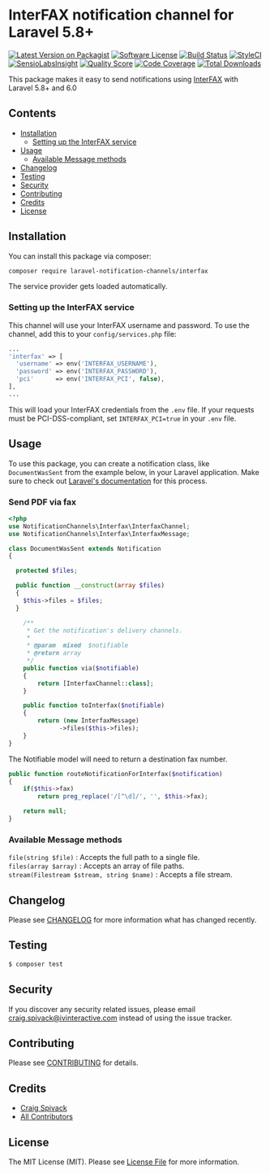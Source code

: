 # InterFAX notification channel for Laravel 5.8+

[![Latest Version on Packagist](https://img.shields.io/packagist/v/ivinteractive/laravel-interfax-notification-channel.svg?style=flat-square)](https://packagist.org/packages/ivinteractive/laravel-interfax-notification-channel)
[![Software License](https://img.shields.io/badge/license-MIT-brightgreen.svg?style=flat-square)](LICENSE.md)
[![Build Status](https://img.shields.io/travis/ivinteractive/laravel-interfax-notification-channel/master.svg?style=flat-square)](https://travis-ci.org/ivinteractive/laravel-interfax-notification-channel)
[![StyleCI](https://styleci.io/repos/217342993/shield)](https://styleci.io/repos/217342993)
[![SensioLabsInsight](https://img.shields.io/sensiolabs/i/5c642897-a39d-4a62-8618-2880d818b101.svg?style=flat-square)](https://insight.sensiolabs.com/projects/5c642897-a39d-4a62-8618-2880d818b101)
[![Quality Score](https://img.shields.io/scrutinizer/g/ivinteractive/laravel-interfax-notification-channel.svg?style=flat-square)](https://scrutinizer-ci.com/g/ivinteractive/laravel-interfax-notification-channel)
[![Code Coverage](https://img.shields.io/scrutinizer/coverage/g/ivinteractive/laravel-interfax-notification-channel/master.svg?style=flat-square)](https://scrutinizer-ci.com/g/ivinteractive/laravel-interfax-notification-channel/?branch=master)
[![Total Downloads](https://img.shields.io/packagist/dt/ivinteractive/laravel-interfax-notification-channel.svg?style=flat-square)](https://packagist.org/packages/ivinteractive/laravel-interfax-notification-channel)

This package makes it easy to send notifications using [InterFAX](https://interfax.net) with Laravel 5.8+ and 6.0

## Contents

- [Installation](#installation)
  - [Setting up the InterFAX service](#setting-up-the-InterFAX-service)
- [Usage](#usage)
  - [Available Message methods](#available-message-methods)
- [Changelog](#changelog)
- [Testing](#testing)
- [Security](#security)
- [Contributing](#contributing)
- [Credits](#credits)
- [License](#license)


## Installation

You can install this package via composer:

```bash
composer require laravel-notification-channels/interfax
```

The service provider gets loaded automatically.

### Setting up the InterFAX service

This channel will use your InterFAX username and password. To use the channel, add this to your `config/services.php` file:

```php
...
'interfax' => [
  'username' => env('INTERFAX_USERNAME'),
  'password' => env('INTERFAX_PASSWORD'),
  'pci'      => env('INTERFAX_PCI', false),
],
...
```

This will load your InterFAX credentials from the `.env` file. If your requests must be PCI-DSS-compliant, set `INTERFAX_PCI=true` in your `.env` file.

## Usage

To use this package, you can create a notification class, like `DocumentWasSent` from the example below, in your Laravel application. Make sure to check out [Laravel's documentation](https://laravel.com/docs/master/notifications) for this process.

### Send PDF via fax

```php
<?php
use NotificationChannels\Interfax\InterfaxChannel;
use NotificationChannels\Interfax\InterfaxMessage;

class DocumentWasSent extends Notification
{

  protected $files;

  public function __construct(array $files)
  {
    $this->files = $files;
  }

    /**
     * Get the notification's delivery channels.
     *
     * @param  mixed  $notifiable
     * @return array
     */
    public function via($notifiable)
    {
        return [InterfaxChannel::class];
    }

    public function toInterfax($notifiable)
    {
        return (new InterfaxMessage)
              ->files($this->files);
    }
}
```

The Notifiable model will need to return a destination fax number.

```php
public function routeNotificationForInterfax($notification)
{
    if($this->fax)
        return preg_replace('/[^\d]/', '', $this->fax);

    return null;
}
```

### Available Message methods

`file(string $file)` : Accepts the full path to a single file.  
`files(array $array)` : Accepts an array of file paths.  
`stream(Filestream $stream, string $name)` : Accepts a file stream.

## Changelog

Please see [CHANGELOG](CHANGELOG.md) for more information what has changed recently.

## Testing

``` bash
$ composer test
```

## Security

If you discover any security related issues, please email craig.spivack@ivinteractive.com instead of using the issue tracker.

## Contributing

Please see [CONTRIBUTING](CONTRIBUTING.md) for details.

## Credits

- [Craig Spivack](https://github.com/iv-craig)
- [All Contributors](../../contributors)

## License

The MIT License (MIT). Please see [License File](LICENSE.md) for more information.
